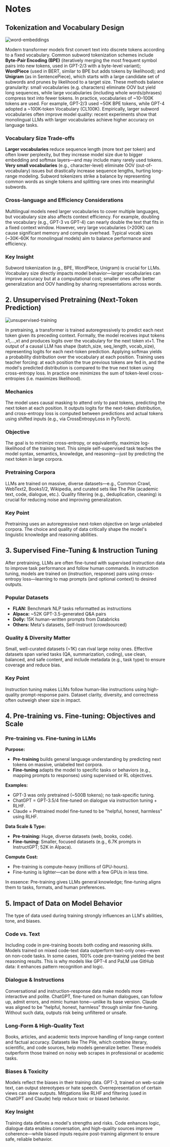 # Notes

## Tokenization and Vocabulary Design

![word-embeddings](assets/word-embeddings.png)

Modern transformer models first convert text into discrete tokens according to a fixed vocabulary. Common subword tokenization schemes include **Byte-Pair Encoding (BPE)** (iteratively merging the most frequent symbol pairs into new tokens, used in GPT-2/3 with a byte-level variant); **WordPiece** (used in BERT, similar to BPE but adds tokens by likelihood); and **Unigram** (as in SentencePiece), which starts with a large candidate set of subwords and prunes by likelihood to a target size. These methods balance granularity: small vocabularies (e.g. characters) eliminate OOV but yield long sequences, while large vocabularies (including whole words/phrases) compress text into fewer tokens. In practice, vocabularies of ~10–100K tokens are used. For example, GPT-2/3 used ~50K BPE tokens, while GPT-4 adopted a ~100K-token Vocabulary (CL100K). Empirically, larger subword vocabularies often improve model quality: recent experiments show that monolingual LLMs with larger vocabularies achieve higher accuracy on language tasks.

### Vocabulary Size Trade-offs


**Larger vocabularies** reduce sequence length (more text per token) and often lower perplexity, but they increase model size due to bigger embedding and softmax layers—and may include many rarely used tokens. **Very small vocabularies** (e.g., character-level) eliminate OOV (out-of-vocabulary) issues but drastically increase sequence lengths, hurting long-range modeling. Subword tokenizers strike a balance by representing common words as single tokens and splitting rare ones into meaningful subwords.

### Cross-language and Efficiency Considerations

Multilingual models need larger vocabularies to cover multiple languages, but vocabulary size also affects context efficiency. For example, doubling the vocabulary (e.g., GPT-3 vs GPT-4) can nearly double the text that fits in a fixed context window. However, very large vocabularies (>200K) can cause significant memory and compute overhead. Typical vocab sizes (~30K–60K for monolingual models) aim to balance performance and efficiency.

### Key Insight

Subword tokenization (e.g., BPE, WordPiece, Unigram) is crucial for LLMs. Vocabulary size directly impacts model behavior—larger vocabularies can improve accuracy but at a computational cost; smaller ones offer better generalization and OOV handling by sharing representations across words.

## 2. Unsupervised Pretraining (Next-Token Prediction)

![unsupervised-training](assets/unsupervised-training.png)

In pretraining, a transformer is trained autoregressively to predict each next token given its preceding context. Formally, the model receives input tokens x1,…,xt and produces logits over the vocabulary for the next token xt+1. The output of a causal LLM has shape (batch_size, seq_length, vocab_size), representing logits for each next-token prediction. Applying softmax yields a probability distribution over the vocabulary at each position. Training uses teacher forcing: at each position the true previous tokens are fed in, and the model's predicted distribution is compared to the true next token using cross-entropy loss. In practice one minimizes the sum of token-level cross-entropies (i.e. maximizes likelihood).

### Mechanics

The model uses causal masking to attend only to past tokens, predicting the next token at each position. It outputs logits for the next-token distribution, and cross-entropy loss is computed between predictions and actual tokens using shifted inputs (e.g., via CrossEntropyLoss in PyTorch).

### Objective

The goal is to minimize cross-entropy, or equivalently, maximize log-likelihood of the training text. This simple self-supervised task teaches the model syntax, semantics, knowledge, and reasoning—just by predicting the next token in large corpora.

### Pretraining Corpora

LLMs are trained on massive, diverse datasets—e.g., Common Crawl, WebText2, Books1/2, Wikipedia, and curated sets like The Pile (academic text, code, dialogue, etc.). Quality filtering (e.g., deduplication, cleaning) is crucial for reducing noise and improving generalization.

### Key Point

Pretraining uses an autoregressive next-token objective on large unlabeled corpora. The choice and quality of data critically shape the model's linguistic knowledge and reasoning abilities.

## 3. Supervised Fine-Tuning & Instruction Tuning

After pretraining, LLMs are often fine-tuned with supervised instruction data to improve task performance and follow human commands. In instruction tuning, models are trained on (instruction, response) pairs using cross-entropy loss—learning to map prompts (and optional context) to desired outputs.

### Popular Datasets

- **FLAN:** Benchmark NLP tasks reformatted as instructions
- **Alpaca:** ~52K GPT-3.5-generated Q&A pairs
- **Dolly:** 15K human-written prompts from Databricks
- **Others:** Meta's datasets, Self-Instruct (crowdsourced)

### Quality & Diversity Matter

Small, well-curated datasets (~1K) can rival large noisy ones. Effective datasets span varied tasks (QA, summarization, coding), use clean, balanced, and safe content, and include metadata (e.g., task type) to ensure coverage and reduce bias.

### Key Point

Instruction tuning makes LLMs follow human-like instructions using high-quality prompt-response pairs. Dataset clarity, diversity, and correctness often outweigh sheer size in impact.

## 4. Pre-training vs. Fine-tuning: Objectives and Scale

### Pre-training vs. Fine-tuning in LLMs

**Purpose:**
- **Pre-training** builds general language understanding by predicting next tokens on massive, unlabeled text corpora.
- **Fine-tuning** adapts the model to specific tasks or behaviors (e.g., mapping prompts to responses) using supervised or RL objectives.

**Examples:**
- GPT-3 was only pretrained (~500B tokens); no task-specific tuning.
- ChatGPT = GPT-3.5/4 fine-tuned on dialogue via instruction tuning + RLHF.
- Claude = Pretrained model fine-tuned to be "helpful, honest, harmless" using RLHF.

**Data Scale & Type:**
- **Pre-training:** Huge, diverse datasets (web, books, code).
- **Fine-tuning:** Smaller, focused datasets (e.g., 6.7K prompts in InstructGPT; 52K in Alpaca).

**Compute Cost:**
- Pre-training is compute-heavy (millions of GPU-hours).
- Fine-tuning is lighter—can be done with a few GPUs in less time.

In essence: Pre-training gives LLMs general knowledge; fine-tuning aligns them to tasks, formats, and human preferences.

## 5. Impact of Data on Model Behavior

The type of data used during training strongly influences an LLM's abilities, tone, and biases.

### Code vs. Text

Including code in pre-training boosts both coding and reasoning skills. Models trained on mixed code-text data outperform text-only ones—even on non-code tasks. In some cases, 100% code pre-training yielded the best reasoning results. This is why models like GPT-4 and PaLM use GitHub data: it enhances pattern recognition and logic.

### Dialogue & Instructions

Conversational and instruction-response data make models more interactive and polite. ChatGPT, fine-tuned on human dialogues, can follow up, admit errors, and mimic human tone—unlike its base version. Claude was aligned to be "helpful, honest, harmless" through similar fine-tuning. Without such data, outputs risk being unfiltered or unsafe.

### Long-Form & High-Quality Text

Books, articles, and academic texts improve handling of long-range context and factual accuracy. Datasets like The Pile, which combine literary, scientific, and code sources, help models generalize better. These models outperform those trained on noisy web scrapes in professional or academic tasks.

### Biases & Toxicity

Models reflect the biases in their training data. GPT-3, trained on web-scale text, can output stereotypes or hate speech. Overrepresentation of certain views can skew outputs. Mitigations like RLHF and filtering (used in ChatGPT and Claude) help reduce toxic or biased behavior.

### Key Insight

Training data defines a model's strengths and risks. Code enhances logic, dialogue data enables conversation, and high-quality sources improve coherence—while biased inputs require post-training alignment to ensure safe, reliable behavior.
